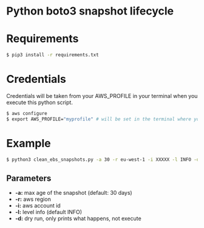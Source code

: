 # Python boto3 snapshot lifecycle

# Requirements

```sh
$ pip3 install -r requirements.txt
```

# Credentials

Credentials will be taken from your AWS_PROFILE in your terminal when you execute this python script.

```sh
$ aws configure
$ export AWS_PROFILE="myprofile" # will be set in the terminal where you'll execute the python script
```
# Example

```sh
$ python3 clean_ebs_snapshots.py -a 30 -r eu-west-1 -i XXXXX -l INFO -d true
```

## Parameters

* **-a:** max age of the snapshot (default: 30 days)
* **-r:** aws region
* **-i:** aws account id
* **-l:** level info (default INFO)
* **-d:** dry run, only prints what happens, not execute